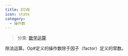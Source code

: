 ```yaml
---
title: DIVB
icon: state
category:
  - 操作数
---
```


> 分类: [数学运算](/hb/operands/136/899/  "Zemax 操作数 数学运算")

除法运算。Op#定义的操作数除于因子（factor）定义的常数。